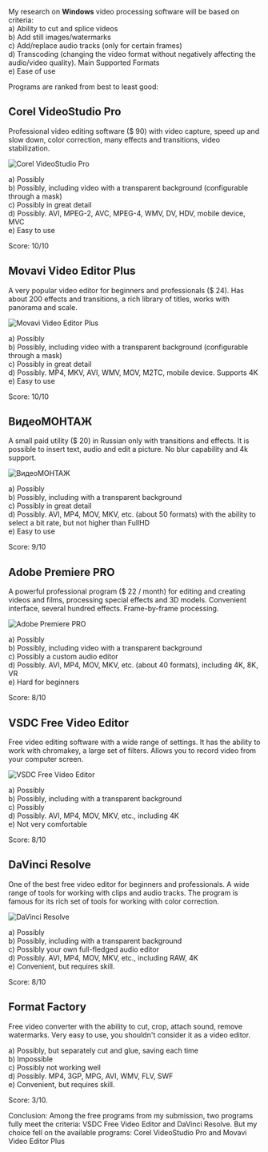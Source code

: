 My research on **Windows** video processing software will be based on criteria:  
   a) Ability to cut and splice videos  
   b) Add still images/watermarks  
   c) Add/replace audio tracks (only for certain frames)  
   d) Transcoding (changing the video format without negatively affecting the audio/video quality). Main Supported Formats  
   e) Ease of use  

Programs are ranked from best to least good:

## Corel VideoStudio Pro
Professional video editing software ($ 90) with video capture, speed up and slow down, color correction, many effects and transitions, video stabilization.

![Corel VideoStudio Pro](https://github.com/igrexac/community-repo/blob/patch-16/council/kpi/sumer/27.СС-1/CorelVS.gif?raw=true)  

   a) Possibly  
   b) Possibly, including video with a transparent background (configurable through a mask)   
   c) Possibly in great detail  
   d) Possibly. AVI, MPEG-2, AVC, MPEG-4, WMV, DV, HDV, mobile device, MVC  
   e) Easy to use  

Score: 10/10

## Movavi Video Editor Plus
A very popular video editor for beginners and professionals ($ 24). Has about 200 effects and transitions, a rich library of titles, works with panorama and scale.  

![Movavi Video Editor Plus](https://github.com/igrexac/community-repo/blob/patch-16/council/kpi/sumer/27.СС-1/Movavi_Video_Editor_Plus.gif?raw=true)  

   a) Possibly  
   b) Possibly, including video with a transparent background (configurable through a mask)  
   c) Possibly in great detail  
   d) Possibly. MP4, MKV, AVI, WMV, MOV, M2TC, mobile device. Supports 4K  
   e) Easy to use  

   Score: 10/10

## ВидеоМОНТАЖ
A small paid utility ($ 20) in Russian only with transitions and effects. It is possible to insert text, audio and edit a picture. No blur capability and 4k support.  

![ВидеоМОНТАЖ](https://github.com/igrexac/community-repo/blob/patch-16/council/kpi/sumer/27.СС-1/Videomontag.gif?raw=true)  

   a) Possibly  
   b) Possibly, including with a transparent background  
   c) Possibly in great detail  
   d) Possibly. AVI, MP4, MOV, MKV, etc. (about 50 formats) with the ability to select a bit   rate, but not higher than FullHD  
   e) Easy to use  

   Score: 9/10

## Adobe Premiere PRO
A powerful professional program ($ 22 / month) for editing and creating videos and films, processing special effects and 3D models. Convenient interface, several hundred effects. Frame-by-frame processing.  

![Adobe Premiere PRO](https://github.com/igrexac/community-repo/blob/patch-16/council/kpi/sumer/27.СС-1/Adobe_Premiere.gif?raw=true)  

   a) Possibly  
   b) Possibly, including video with a transparent background  
   c) Possibly a custom audio editor  
   d) Possibly. AVI, MP4, MOV, MKV, etc. (about 40 formats), including 4K, 8K, VR  
   e) Hard for beginners  

   Score: 8/10  

## VSDC Free Video Editor
Free video editing software with a wide range of settings. It has the ability to work with chromakey, a large set of filters. Allows you to record video from your computer screen.  

![VSDC Free Video Editor](https://github.com/igrexac/community-repo/blob/patch-16/council/kpi/sumer/27.СС-1/VSDC_Free_Video_Editor.gif?raw=true)  

   a) Possibly  
   b) Possibly, including with a transparent background  
   c) Possibly  
   d) Possibly. AVI, MP4, MOV, MKV, etc., including 4K  
   e) Not very comfortable  

   Score: 8/10
   
## DaVinci Resolve
One of the best free video editor for beginners and professionals. A wide range of tools for working with clips and audio tracks. The program is famous for its rich set of tools for working with color correction.  

![DaVinci Resolve](https://github.com/igrexac/community-repo/blob/patch-16/council/kpi/sumer/27.СС-1/DaVinci.gif?raw=true)  

   a) Possibly  
   b) Possibly, including with a transparent background  
   c) Possibly your own full-fledged audio editor  
   d) Possibly. AVI, MP4, MOV, MKV, etc., including RAW, 4K  
   e) Convenient, but requires skill.  

   Score: 8/10

## Format Factory
Free video converter with the ability to cut, crop, attach sound, remove watermarks. Very easy to use, you shouldn't consider it as a video editor.

   a) Possibly, but separately cut and glue, saving each time  
   b) Impossible  
   c) Possibly not working well  
   d) Possibly. MP4, 3GP, MPG, AVI, WMV, FLV, SWF  
   e) Convenient, but requires skill.  

   Score: 3/10.  
   
   Conclusion: Among the free programs from my submission, two programs fully meet the criteria: VSDC Free Video Editor and DaVinci Resolve. But my choice fell on the available programs: Corel VideoStudio Pro and Movavi Video Editor Plus
